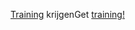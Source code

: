 <span data-ttu-id="f7848-101">[Training](/learn/dynamics365/business-central?WT.mc_id=dyn365bc_landingpage-docs) krijgen</span><span class="sxs-lookup"><span data-stu-id="f7848-101">Get [training!](/learn/dynamics365/business-central?WT.mc_id=dyn365bc_landingpage-docs)</span></span>
